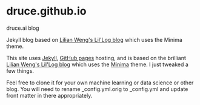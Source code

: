 # druce.github.io
druce.ai blog

Jekyll blog based on <a href="https://lilianweng.github.io/lil-log/">Lilian Weng's Lil'Log blog</a> which uses the Minima theme.

This site uses <a href="https://jekyllrb.com/">Jekyll</a>, <a href="https://pages.github.com/">GitHub pages</a> hosting, and is based on the brilliant <a href="https://lilianweng.github.io/lil-log/">Lilian Weng's Lil'Log blog</a> which uses the <a href="https://github.com/jekyll/minima">Minima</a> theme. I just tweaked a few things.

Feel free to clone it for your own machine learning or data science or other blog. You will need to rename _config.yml.orig to _config.yml and update front matter in there appropriately.

